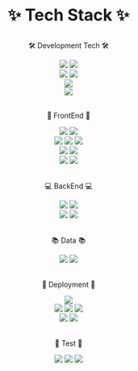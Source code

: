 
<div align="center">
  <b><font size="6">✨ Tech Stack ✨</font></b>
</div>

<br />

<div align="center">
  <p>🛠 Development Tech 🛠</p>
	<img src="https://img.shields.io/badge/HTML5-E34F26?style=flat&logo=HTML5&logoColor=white" />
	<img src="https://img.shields.io/badge/CSS3-1572B6?style=flat&logo=CSS3&logoColor=white" />
	<br />
  <img src="https://img.shields.io/badge/JavaScript-F7DF1E?style=flat&logo=JavaScript&logoColor=white"/>
  <img src="https://img.shields.io/badge/TypeScript-3178C6?style=flat&logo=TypeScript&logoColor=white"/>
	<br />
	<img src="https://img.shields.io/badge/Python-3776AB?style=flat&logo=Python&logoColor=white"/>
	<br />
	<img src="https://img.shields.io/badge/Java-FF7800?style=flat&logo=Java&logoColor=white"/>
</div>

<br />

<div align="center">
  <p>🎨 FrontEnd 🎨</p>
	<img src="https://img.shields.io/badge/React-61DAFB?style=flat&logo=React&logoColor=white"/>
	<img src="https://img.shields.io/badge/Next.js-000000?style=flat&logo=Next.js&logoColor=white"/>
	<br />
  <img src="https://img.shields.io/badge/Redux-764ABC?style=flat&logo=Redux&logoColor=white"/>
	<img src="https://img.shields.io/badge/Recoil-31A8FF?style=flat&logo=&logoColor=white"/>
	<img src="https://img.shields.io/badge/MobX-FF9955?style=flat&logo=MobX&logoColor=gray"/>
	<br />
	<img src="https://img.shields.io/badge/React Query-FF4154?style=flat&logo=React Query&logoColor=white"/>
	<img src="https://img.shields.io/badge/SWR-FFFFFF?style=flat&logo=&logoColor=white"/>
 
  
</div>
<div align="center">
  
  <img src="https://img.shields.io/badge/styled components-DB7093?style=flat&logo=styled-components&logoColor=white"/>
  <img src="https://img.shields.io/badge/Tailwind CSS-06B6D4?style=flat&logo=Tailwind CSS&logoColor=white"/>
</div>

<br />

<div align="center">
  <p>💻 BackEnd 💻</p>
	<img src="https://img.shields.io/badge/Flask-000000?style=flat&logo=Flask&logoColor=white"/>
	<img src="https://img.shields.io/badge/Spring Boot-6DB33F?style=flat&logo=springboot&logoColor=white"/>
	<br />
	<img src="https://img.shields.io/badge/Spring Security-6DB33F?style=flat&logo=springsecurity&logoColor=white"/>
 <img src="https://img.shields.io/badge/Spring Data JPA-6DB33F?style=flat&logo=&logoColor=white"/>
	
</div>

<br />

<div align="center">
  <p>📚 Data 📚</p>
	<img src="https://img.shields.io/badge/MongoDB-47A248?style=flat&logo=MongoDB&logoColor=white"/>
	<img src="https://img.shields.io/badge/mysql-4479A1?style=flat&logo=mysql&logoColor=white"/>
</div>
<br />

<div align="center">
  <p>🚀 Deployment 🚀</p>
	<img src="https://img.shields.io/badge/AWS EC2-FF9900?style=flat&logo=amazonec2&logoColor=white"/>
	<br />
	<img src="https://img.shields.io/badge/Vercel-000000?style=flat&logo=vercel&logoColor=white"/>
	<img src="https://img.shields.io/badge/AWS Amplify-FF9900?style=flat&logo=awsamplify&logoColor=white"/>
	<img src="https://img.shields.io/badge/GitHub Pages-222222?style=flat&logo=githubpages&logoColor=white"/>
	<br />
	<img src="https://img.shields.io/badge/Docker-2496ED?style=flat&logo=docker&logoColor=white"/>
	<img src="https://img.shields.io/badge/GitHub Actions-2088FF?style=flat&logo=githubactions&logoColor=white"/>
	
</div>

<br />

<div align="center">
  <p>🚧 Test 🚧</p>
	<img src="https://img.shields.io/badge/RTL-E9113B?style=flat&logo=RTL&logoColor=white"/>
	<img src="https://img.shields.io/badge/Jest-C21325?style=flat&logo=Jest&logoColor=white"/>
	<img src="https://img.shields.io/badge/junit5-25A162?style=flat&logo=junit5&logoColor=white"/>
</div>
